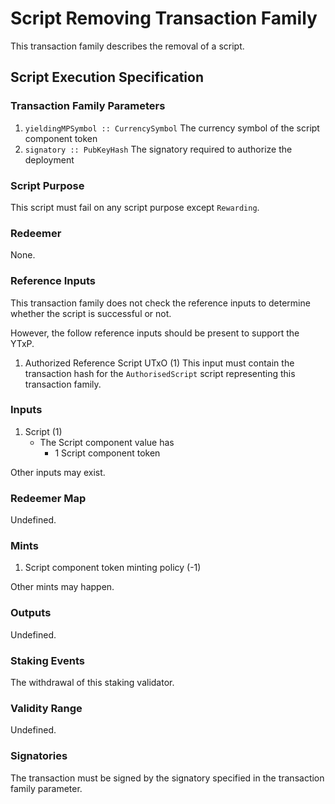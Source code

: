 # Script Removing Transaction Family

This transaction family describes the removal of a script.

## Script Execution Specification

### Transaction Family Parameters

1. `yieldingMPSymbol :: CurrencySymbol`
  The currency symbol of the script component token
2. `signatory :: PubKeyHash`
  The signatory required to authorize the deployment

### Script Purpose

This script must fail on any script purpose except `Rewarding`.

### Redeemer

None.

### Reference Inputs

This transaction family does not check the reference inputs to determine whether the script is successful or not.

However, the follow reference inputs should be present to support the YTxP.

1. Authorized Reference Script UTxO (1)
This input must contain the transaction hash for the `AuthorisedScript` script representing this transaction family.

### Inputs

1. Script (1)
    - The Script component value has
      - 1 Script component token

Other inputs may exist.

### Redeemer Map

Undefined.

### Mints

1. Script component token minting policy (-1)

Other mints may happen.

### Outputs

Undefined.

### Staking Events

The withdrawal of this staking validator.

### Validity Range

Undefined.

### Signatories

The transaction must be signed by the signatory specified in the transaction family parameter.
